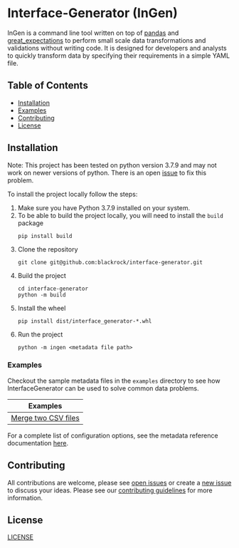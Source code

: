 # Interface-Generator (InGen)

InGen is a command line tool written on top of [pandas](https://pandas.pydata.org/) and 
[great_expectations](https://greatexpectations.io/) to perform small scale data transformations and validations 
without writing code. It is designed for developers and analysts to quickly transform data by specifying their 
requirements in a simple YAML file.

## Table of Contents

- [Installation](#installation)
- [Examples](#examples)
- [Contributing](#contributing)
- [License](#license)

## Installation
Note: This project has been tested on python version 3.7.9 and may not work on newer versions of
python. There is an open [issue](https://github.com/blackrock/interface-generator/issues/28 ) to fix this problem.  

To install the project locally follow the steps:
1. Make sure you have Python 3.7.9 installed on your system.
2. To be able to build the project locally, you will need to install the `build` package
    ```
    pip install build
    ```
3. Clone the repository
    ```
    git clone git@github.com:blackrock/interface-generator.git 
    ```
4. Build the project
    ```
    cd interface-generator
    python -m build 
    ```
5. Install the wheel
    ```
    pip install dist/interface_generator-*.whl
    ```
6. Run the project
    ```
   python -m ingen <metadata file path>
    ```

### Examples
Checkout the sample metadata files in the `examples` directory to see how InterfaceGenerator can be used to solve
common data problems.

| Examples                                            |
|-----------------------------------------------------|
| [Merge two CSV files](./examples/merge_two_csvs.md) |

For a complete list of configuration options, see the metadata reference documentation [here](./docs/config_reference.md).

## Contributing

All contributions are welcome, please see [open issues](https://github.com/blackrock/interface-generator/issues) or 
create a [new issue](https://github.com/blackrock/interface-generator/issues/new/choose) to discuss your ideas. Please see our 
[contributing guidelines](https://github.com/blackrock/interface-generator/blob/main/CONTRIBUTING.md) for more information.

## License
[LICENSE](https://github.com/blackrock/interface-generator/blob/main/LICENSE)

